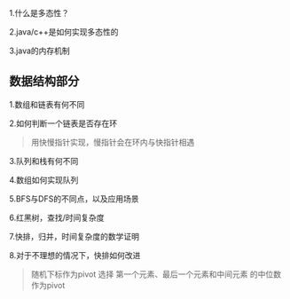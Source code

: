 1.什么是多态性？

2.java/c++是如何实现多态性的

3.java的内存机制

数据结构部分
---
1.数组和链表有何不同

2.如何判断一个链表是否存在环
>用快慢指针实现，慢指针会在环内与快指针相遇

3.队列和栈有何不同

4.数组如何实现队列

5.BFS与DFS的不同点，以及应用场景

6.红黑树，查找/时间复杂度

7.快排，归并，时间复杂度的数学证明

8.对于不理想的情况下，快排如何改进
>随机下标作为pivot
>选择 第一个元素、最后一个元素和中间元素 的中位数作为pivot

